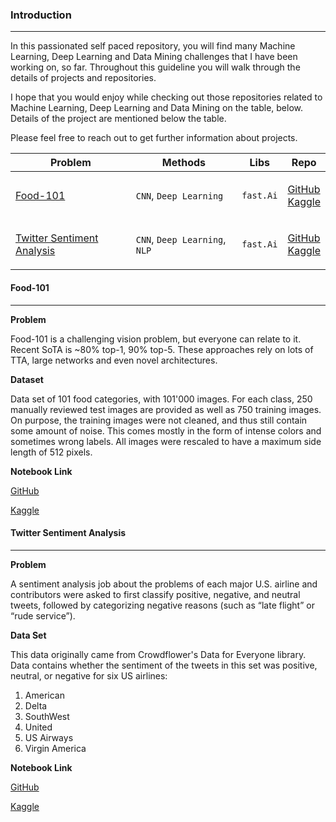 ### Introduction
---

In this passionated self paced repository, you will find many Machine Learning, Deep Learning and Data Mining challenges that I have been working on, so far. Throughout this guideline you will walk through the details of projects and repositories.

I hope that you would enjoy while checking out those repositories related to Machine Learning, Deep Learning and Data Mining on the table, below. Details of the project are mentioned below the table.

Please feel free to reach out to get further information about projects.

|__Problem__|__Methods__|__Libs__|__Repo__|
|-|-|-|-|
|[Food-101](#Food-101)|`CNN`, `Deep Learning`|`fast.Ai`|<p>[GitHub](https://github.com/harish678/Machine-Learning/blob/master/fellowship.Ai%20Challenges/food-101.ipynb) <br> [Kaggle](https://www.kaggle.com/harishvutukuri/food-101)</p>|
|[Twitter Sentiment Analysis](#Twitter%20Sentiment%20Analysis)|`CNN`, `Deep Learning`, `NLP`|`fast.Ai`|<p>[GitHub](https://github.com/harish678/Machine-Learning/blob/master/fellowship.Ai%20Challenges/ulmfit-sentiment.ipynb) <br> [Kaggle](https://www.kaggle.com/harishvutukuri/ulmfit-sentiment)</p>|



#### Food-101
---

**Problem**

Food-101 is a challenging vision problem, but everyone can relate to it.  Recent SoTA is ~80% top-1, 90% top-5.  These approaches rely on lots of TTA, large networks and  even novel architectures.

**Dataset**

Data set of 101 food categories, with 101'000 images. For each class, 250 manually reviewed test images are provided as well as 750 training images. On purpose, the training images were not cleaned, and thus still contain some amount of noise. This comes mostly in the form of intense colors and sometimes wrong labels. All images were rescaled to have a maximum side length of 512 pixels.

**Notebook Link**

[GitHub](https://github.com/harish678/Machine-Learning/blob/master/fellowship.Ai%20Challenges/food-101.ipynb)

[Kaggle](https://www.kaggle.com/harishvutukuri/food-101)

#### Twitter Sentiment Analysis
---

**Problem**

A sentiment analysis job about the problems of each major U.S. airline and contributors were asked to first classify positive, negative, and neutral tweets, followed by categorizing negative reasons (such as “late flight” or “rude service”).

**Data Set**

This data originally came from Crowdflower's Data for Everyone library. Data contains whether the sentiment of the tweets in this set was positive, neutral, or negative for six US airlines:

1. American
2. Delta
3. SouthWest
4. United
5. US Airways
6. Virgin America

**Notebook Link**

[GitHub](https://github.com/harish678/Machine-Learning/blob/master/fellowship.Ai%20Challenges/ulmfit-sentiment.ipynb)

[Kaggle](https://www.kaggle.com/harishvutukuri/ulmfit-sentiment)
